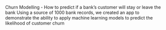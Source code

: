 Churn Modelling - How to predict if a bank’s customer will stay or leave the bank
Using a source of 1000 bank records, we created an app to demonstrate the ability to apply machine learning models to predict the likelihood of customer churn
